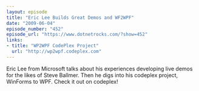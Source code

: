 ```yaml
---
layout: episode
title: "Eric Lee Builds Great Demos and WF2WPF"
date: "2009-06-04"
episode_number: "452"
episode_url: "https://www.dotnetrocks.com/?show=452"
links:
- title: "WP2WPF CodePlex Project"
  url: "http://wp2wpf.codeplex.com"
---
```


Eric Lee from Microsoft talks about his experiences developing live demos for the likes of Steve Ballmer. Then he digs into his codeplex project, WinForms to WPF. Check it out on codeplex!
